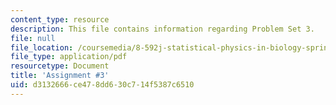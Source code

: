 ```yaml
---
content_type: resource
description: This file contains information regarding Problem Set 3.
file: null
file_location: /coursemedia/8-592j-statistical-physics-in-biology-spring-2011/d3132666ce478dd630c714f5387c6510_MIT8_592JS11_PS3.pdf
file_type: application/pdf
resourcetype: Document
title: 'Assignment #3'
uid: d3132666-ce47-8dd6-30c7-14f5387c6510
---
```

